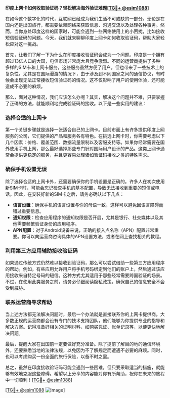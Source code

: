 **印度上网卡如何收取验证码？轻松解决海外验证难题[[TG💪+ @esim1088](https://t.me/s/esim1088)]**

在如今这个数字化的时代，互联网已经成为我们生活不可或缺的一部分。无论是在国内还是出国旅行，都需要依赖网络来获取信息、沟通交流以及处理各种事务。然而，当你身处印度这样的国家时，可能会遇到一些网络使用上的小困扰，比如接收短信验证码的问题。今天，我们就来聊聊印度上网卡如何收取验证码，帮助大家轻松应对这一挑战。

首先，让我们了解一下为什么在印度接收验证码会成为一个问题。印度是一个拥有超过13亿人口的大国，电信市场非常庞大且竞争激烈。不同的运营商提供了多种多样的SIM卡和上网卡服务，这些服务虽然方便了用户，但也带来了一些技术上的复杂性。尤其是在国际漫游的情况下，由于涉及到不同国家之间的通信协议，有时候会出现无法正常接收短信验证码的情况。这不仅影响了用户的使用体验，还可能造成不必要的麻烦。

那么，面对这种情况，我们应该怎么办呢？其实，解决这个问题并不难，只要掌握了正确的方法，就能顺利地完成验证码的接收。以下是一些实用的建议：

### 选择合适的上网卡

第一个关键步骤就是选择一张适合自己的上网卡。目前市面上有许多提供印度上网服务的公司，它们提供的产品和服务各有特色。在挑选上网卡时，你需要考虑以下几个因素：价格、覆盖范围、数据流量限制以及客服支持等。如果你经常需要在国外使用手机上网，那么最好选择那些专门针对国际用户设计的产品。这类上网卡通常会提供更稳定的服务，并且更容易处理诸如验证码接收之类的特殊需求。

### 确保手机设置无误

除了选择合适的上网卡外，还需要确保你的手机设置是正确的。许多人在初次使用新SIM卡时，可能会忘记检查手机的基本配置，导致无法接收到重要的短信或电话。因此，在安装好新的SIM卡之后，请务必确认以下几点：

- **语言设置**：确保手机的语言设置与你的母语一致，这样可以避免因语言障碍而错过重要信息。
- **通知权限**：检查应用程序的通知权限是否开启，尤其是银行、社交媒体以及其他需要频繁验证身份的应用程序。
- **APN配置**：对于Android设备来说，正确的接入点名称（APN）配置非常重要。你可以向运营商咨询具体的APN设置方法，或者在网上查找相关的教程。

### 利用第三方应用辅助接收验证码

如果通过传统方式仍然难以接收到验证码，那么可以尝试借助一些第三方应用程序的帮助。例如，有些应用允许用户将手机号码绑定到他们的账户上，然后通过该应用接收来自特定号码的短信。这种方式尤其适用于那些经常需要跨国验证的场景。不过，在使用此类服务之前，请务必仔细阅读隐私政策，确保自己的信息安全不会受到威胁。

### 联系运营商寻求帮助

当上述方法都无法解决问题时，最后一个办法就是直接联系你的上网卡提供商。大多数正规的运营商都会设有专门的技术支持团队，他们能够为你提供专业的指导和解决方案。记得准备好相关的证明材料，如购买凭证、账单记录等，以便更快地解决问题。

最后，提醒大家在出国前一定要做好充分准备。除了提前了解目的地的通信环境外，还要熟悉当地的法律法规，以免因为不了解规定而遭遇不必要的麻烦。同时，也可以考虑购买一份全面的旅行保险，以备不时之需。

总之，虽然在印度接收验证码可能会遇到一些困难，但只要采取适当的措施，就能够有效地克服这些障碍。希望以上分享的内容能对你有所帮助，祝你在未来的旅程中一切顺利！[[TG💪+ @esim1088](https://t.me/s/esim1088)]

[[TG💪+ @esim1088](https://t.me/s/esim1088) ![Image](https://i.postimg.cc/4NQfJmqS/Snipaste-2025-05-13-00-14-12.png)]
